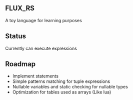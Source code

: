 ## FLUX_RS
A toy language for learning purposes

## Status
Currently can execute expressions

## Roadmap
* Implement statements
* Simple patterns matching for tuple expressions
* Nullable variables and static checking for nullable types
* Optimization for tables used as arrays (Like lua)